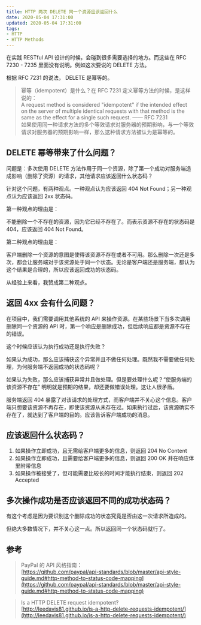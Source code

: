 ```yaml
---
title: HTTP 两次 DELETE 同一个资源应该返回什么
date: 2020-05-04 17:31:00
updated: 2020-05-04 17:31:00
tags:
- HTTP
- HTTP Methods
---
```


在实践 RESTful API 设计的时候，会碰到很多需要选择的地方。而这些在 RFC 7230 - 7235 里面没有说明。例如这次要说的 DELETE 方法。

根据 RFC 7231 的说法， DELETE 是幂等的。

<!-- more -->

> 幂等（idempotent）是什么？在 RFC 7231 定义幂等方法的时候，是这样说的：    
> A request method is considered "idempotent" if the intended effect on the server of multiple identical requests with that method is the same as the effect for a single such request. —— RFC 7231  
> 如果使用同一种请求方法的多个等效请求对服务器的预期影响，与一个等效请求对服务器的预期影响一样，那么这种请求方法被认为是幂等的。

## DELETE 幂等带来了什么问题？ 

问题是：多次使用 DELETE 方法作用于同一个资源，除了第一个成功对服务端造成影响（删除了资源）的请求，其他请求应该返回什么状态码？

针对这个问题，有两种观点。一种观点认为应该返回 404 Not Found；另一种观点认为应该返回 2xx 状态码。

第一种观点的理由是：  

不能删除一个不存在的资源，因为它已经不存在了。而表示资源不存在的状态码是 404，应该返回 404 Not Found。

第二种观点的理由是：  

客户端删除一个资源的意图是使得该资源不存在或者不可用。那么删除一次还是多次，都会让服务端对于该资源处于同一个状态。无论是客户端还是服务端，都认为这个结果是合理的，所以应该返回成功的状态码。

从经验上来看，我赞成第二种观点。

## 返回 4xx 会有什么问题？

在项目中，我们需要调用其他系统的 API 来操作资源。在某些场景下当多次调用删除同一个资源的 API 时，第一个响应是删除成功，但后续响应都是资源不存在的错误。

这个时候应该认为执行成功还是执行失败？

如果认为成功，那么应该捕获这个异常并且不做任何处理。既然我不需要做任何处理，为何服务端不返回成功的状态码呢？

如果认为失败，那么应该捕获异常并且做处理。但是要处理什么呢？“使服务端的该资源不存在” 明明就是预期的结果，却还要做错误处理。这让人很矛盾。

服务端返回 404 暴露了对该请求的处理方式，而客户端并不关心这个信息。客户端只想要该资源不再存在，即使该资源从未存在过。如果执行过后，该资源确实不存在了，就达到了客户端的目的。应该告诉客户端成功的消息。

## 应该返回什么状态码？

1. 如果操作立即成功，且无需给客户端更多的信息，则返回 204 No Content 
2. 如果操作立即成功，且需要给客户端更多的信息，则返回 200 OK 并在响应体里附带信息 
3. 如果操作被接受了，但可能需要比较长的时间才能执行结束，则返回 202 Accepted

## 多次操作成功是否应该返回不同的成功状态码？

有这个考虑是因为要识别这个删除成功的状态究竟是否由这一次请求所造成的。

但绝大多数情况下，并不关心这一点。所以返回同一个状态码就行了。


## 参考

> PayPal 的 API 风格指南：  
> [https://github.com/paypal/api-standards/blob/master/api-style-guide.md#http-method-to-status-code-mapping](https://github.com/paypal/api-standards/blob/master/api-style-guide.md#http-method-to-status-code-mapping)

> Is a HTTP DELETE request idempotent?  
> [http://leedavis81.github.io/is-a-http-delete-requests-idempotent/](http://leedavis81.github.io/is-a-http-delete-requests-idempotent/)



